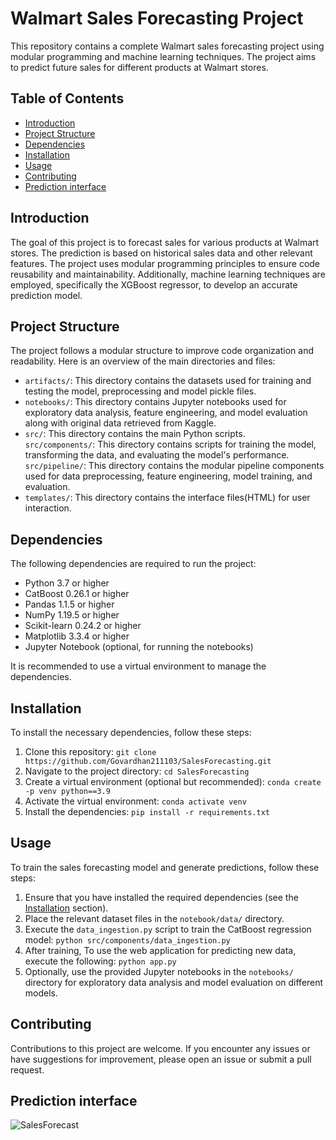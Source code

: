 # Walmart Sales Forecasting Project

This repository contains a complete Walmart sales forecasting project using modular programming and machine learning techniques. The project aims to predict future sales for different products at Walmart stores.

## Table of Contents

- [Introduction](#introduction)
- [Project Structure](#project-structure)
- [Dependencies](#dependencies)
- [Installation](#installation)
- [Usage](#usage)
- [Contributing](#contributing)
- [Prediction interface](#prediction-interface)

## Introduction

The goal of this project is to forecast sales for various products at Walmart stores. The prediction is based on historical sales data and other relevant features. The project uses modular programming principles to ensure code reusability and maintainability. Additionally, machine learning techniques are employed, specifically the XGBoost regressor, to develop an accurate prediction model.

## Project Structure

The project follows a modular structure to improve code organization and readability. Here is an overview of the main directories and files:

- `artifacts/`: This directory contains the datasets used for training and testing the model, preprocessing and model pickle files.
- `notebooks/`: This directory contains Jupyter notebooks used for exploratory data analysis, feature engineering, and model evaluation along with original data retrieved from Kaggle.
- `src/`: This directory contains the main Python scripts.
<br>        `src/components/`: This directory contains scripts for training the model, transforming the data, and evaluating the model's performance.
<br>        `src/pipeline/`: This directory contains the modular pipeline components used for data preprocessing, feature engineering, model training, and evaluation.      
- `templates/`: This directory contains the interface files(HTML) for user interaction.

## Dependencies

The following dependencies are required to run the project:

- Python 3.7 or higher
- CatBoost 0.26.1 or higher
- Pandas 1.1.5 or higher
- NumPy 1.19.5 or higher
- Scikit-learn 0.24.2 or higher
- Matplotlib 3.3.4 or higher
- Jupyter Notebook (optional, for running the notebooks)

It is recommended to use a virtual environment to manage the dependencies.

## Installation

To install the necessary dependencies, follow these steps:

1. Clone this repository: `git clone https://github.com/Govardhan211103/SalesForecasting.git`
2. Navigate to the project directory: `cd SalesForecasting`
3. Create a virtual environment (optional but recommended): `conda create -p venv python==3.9`
4. Activate the virtual environment: `conda activate venv`
5. Install the dependencies: `pip install -r requirements.txt`

## Usage

To train the sales forecasting model and generate predictions, follow these steps:

1. Ensure that you have installed the required dependencies (see the [Installation](#installation) section).
2. Place the relevant dataset files in the `notebook/data/` directory.
3. Execute the `data_ingestion.py` script to train the CatBoost regression model: `python src/components/data_ingestion.py`
4. After training, To use the web application for predicting new data, execute the following: `python app.py`
5. Optionally, use the provided Jupyter notebooks in the `notebooks/` directory for exploratory data analysis and model evaluation on different models.

## Contributing

Contributions to this project are welcome. If you encounter any issues or have suggestions for improvement, please open an issue or submit a pull request. 

## Prediction interface

![SalesForecast](https://github.com/Govardhan211103/SalesForecasting/assets/112187319/c91818c6-62d5-489b-8ea8-29629e2310a6)

